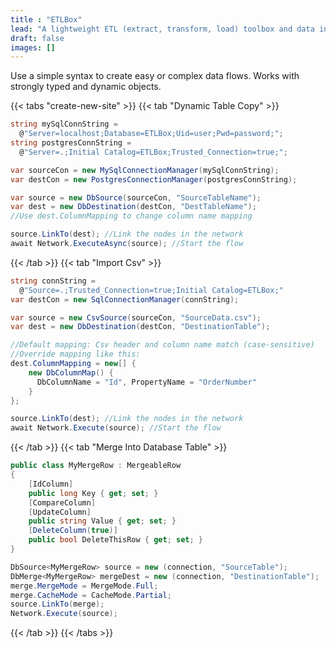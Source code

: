 ```yaml
---
title : "ETLBox"
lead: "A lightweight ETL (extract, transform, load) toolbox and data integration library for .NET"
draft: false
images: []
---
```


 Use a simple syntax to create easy or complex data flows. Works with strongly typed and dynamic objects.

{{< tabs "create-new-site" >}}
{{< tab "Dynamic Table Copy" >}}

```C#
string mySqlConnString =
  @"Server=localhost;Database=ETLBox;Uid=user;Pwd=password;";
string postgresConnString =
  @"Server=.;Initial Catalog=ETLBox;Trusted_Connection=true;";

var sourceCon = new MySqlConnectionManager(mySqlConnString);
var destCon = new PostgresConnectionManager(postgresConnString);

var source = new DbSource(sourceCon, "SourceTableName");
var dest = new DbDestination(destCon, "DestTableName");
//Use dest.ColumnMapping to change column name mapping

source.LinkTo(dest); //Link the nodes in the network
await Network.ExecuteAsync(source); //Start the flow
```


{{< /tab >}}
{{< tab "Import Csv" >}}

```C#
string connString =
  @"Source=.;Trusted_Connection=true;Initial Catalog=ETLBox;"
var destCon = new SqlConnectionManager(connString);

var source = new CsvSource(sourceCon, "SourceData.csv");
var dest = new DbDestination(destCon, "DestinationTable");

//Default mapping: Csv header and column name match (case-sensitive)
//Override mapping like this:
dest.ColumnMapping = new[] {
    new DbColumnMap() {
      DbColumnName = "Id", PropertyName = "OrderNumber"
    }
};

source.LinkTo(dest); //Link the nodes in the network
await Network.Execute(source); //Start the flow
```

{{< /tab >}}
{{< tab "Merge Into Database Table" >}}

```C#
public class MyMergeRow : MergeableRow
{
    [IdColumn]
    public long Key { get; set; }
    [CompareColumn]
    [UpdateColumn]
    public string Value { get; set; }
    [DeleteColumn(true)]
    public bool DeleteThisRow { get; set; }
}

DbSource<MyMergeRow> source = new (connection, "SourceTable");
DbMerge<MyMergeRow> mergeDest = new (connection, "DestinationTable");
merge.MergeMode = MergeMode.Full;
merge.CacheMode = CacheMode.Partial;
source.LinkTo(merge);
Network.Execute(source);
```

{{< /tab >}}
{{< /tabs >}}

